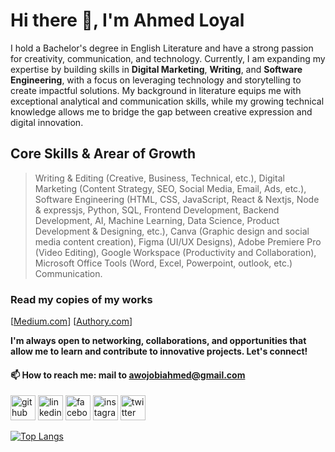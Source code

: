 # Hi there 👋, I'm Ahmed Loyal
I hold a Bachelor's degree in English Literature and have a strong passion for creativity, communication, and technology. Currently, I am expanding my expertise by building skills in **Digital Marketing**, **Writing**, and **Software Engineering**, with a focus on leveraging technology and storytelling to create impactful solutions. My background in literature equips me with exceptional analytical and communication skills, while my growing technical knowledge allows me to bridge the gap between creative expression and digital innovation.

## Core Skills & Arear of Growth
> Writing & Editing (Creative, Business, Technical, etc.),
> Digital Marketing (Content Strategy, SEO, Social Media, Email, Ads, etc.),
> Software Engineering (HTML, CSS, JavaScript, React & Nextjs, Node & expressjs, Python, SQL, Frontend Development, Backend Development, AI, Machine Learning, Data Science, Product Development & Designing, etc.),
> Canva (Graphic design and social media content creation),
> Figma (UI/UX Designs),
> Adobe Premiere Pro (Video Editing),
> Google Workspace (Productivity and Collaboration),
> Microsoft Office Tools (Word, Excel, Powerpoint, outlook, etc.)
> Communication.

### Read my copies of my works
[<a href="https://medium.com/@awojobiahmed71" >Medium.com<a/>]
[<a href="https://authory.com/AhmedAwojobi" >Authory.com<a/>]

**I'm always open to networking, collaborations, and opportunities that allow me to learn and contribute to innovative projects. Let's connect!**

 #### 📫 How to reach me: mail to awojobiahmed@gmail.com 


[<img src='https://cdn.jsdelivr.net/npm/simple-icons@3.0.1/icons/github.svg' alt='github' height='40'>](https://github.com/ahmed-loyal)  [<img src='https://cdn.jsdelivr.net/npm/simple-icons@3.0.1/icons/linkedin.svg' alt='linkedin' height='40'>](https://www.linkedin.com/in/ahmed-awojobi-a56b591b7/)  [<img src='https://cdn.jsdelivr.net/npm/simple-icons@3.0.1/icons/facebook.svg' alt='facebook' height='40'>](https://www.facebook.com/harmerd.harwojorbi)  [<img src='https://cdn.jsdelivr.net/npm/simple-icons@3.0.1/icons/instagram.svg' alt='instagram' height='40'>](https://www.instagram.com/ahmed_loyal_/)  [<img src='https://cdn.jsdelivr.net/npm/simple-icons@3.0.1/icons/twitter.svg' alt='twitter' height='40'>](https://twitter.com/ahmed_loyal_)

[![Top Langs](https://github-readme-stats.vercel.app/api/top-langs/?username=ahmed-loyal)](https://github.com/anuraghazra/github-readme-stats)


